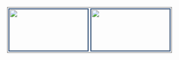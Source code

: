 
<div style="
   margin         : auto;                 /* サンプル用 中央寄せ */
  box-sizing     : border-box;           /* 罫線も含む長さ      */
  border         : 1px solid #666;       /* 枠線の指定          */
  width          : 380px;                /* BOXの幅             */
  max-height     : 300px;                /* BOXの高さ           */
  display        : flex;                 /* FlexBox定義         */
  flex-wrap      : wrap;                 /* 折り返し定義        */
  " id="makeImg">

  <div style="
  box-sizing     : border-box; 
  border         : 2px solid #35557f; 
  width          : 60px; 
  height         : 100px; 
  margin         : 2px; 
  flex-grow      : 1;                    
  ">
    <img style="width : 100%; display: block;" src=https://github-readme-stats.vercel.app/api?username=k0TAR&show_icons=true&theme=material-palenight&hide_rank=true&count_private=true>
  </div>
  <div style="
  box-sizing     : border-box; 
  border         : 2px solid #35557f; 
  width          : 60px; 
  height         : 100px; 
  margin         : 2px; 
  flex-grow      : 1;                    
  ">
    <img style="width : 100%; display: block;" src=https://github-readme-stats.vercel.app/api/top-langs/?username=k0TAR&theme=material-palenight&langs_count=8&layout=compact>
  </div>
</div>